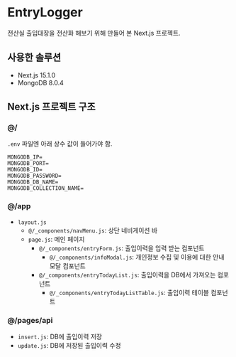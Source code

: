 # EntryLogger

전산실 출입대장을 전산화 해보기 위해 만들어 본 Next.js 프로젝트.


## 사용한 솔루션

* Next.js 15.1.0
* MongoDB 8.0.4


## Next.js 프로젝트 구조

### @/

`.env` 파일엔 아래 상수 값이 들어가야 함.

```env
MONGODB_IP=
MONGODB_PORT=
MONGODB_ID=
MONGODB_PASSWORD=
MONGODB_DB_NAME=
MONGODB_COLLECTION_NAME=
```

### @/app

* `layout.js`
  * `@/_components/navMenu.js`: 상단 네비게이션 바
  * `page.js`: 메인 페이지
    + `@/_components/entryForm.js`: 출입이력을 입력 받는 컴포넌트
      - `@/_components/infoModal.js`: 개인정보 수집 및 이용에 대한 안내 모달 컴포넌트
    + `@/_components/entryTodayList.js`: 출입이력을 DB에서 가져오는 컴포넌트
      - `@/_components/entryTodayListTable.js`: 출입이력 테이블 컴포넌트

### @/pages/api

* `insert.js`: DB에 출입이력 저장
* `update.js`: DB에 저장된 출입이력 수정

